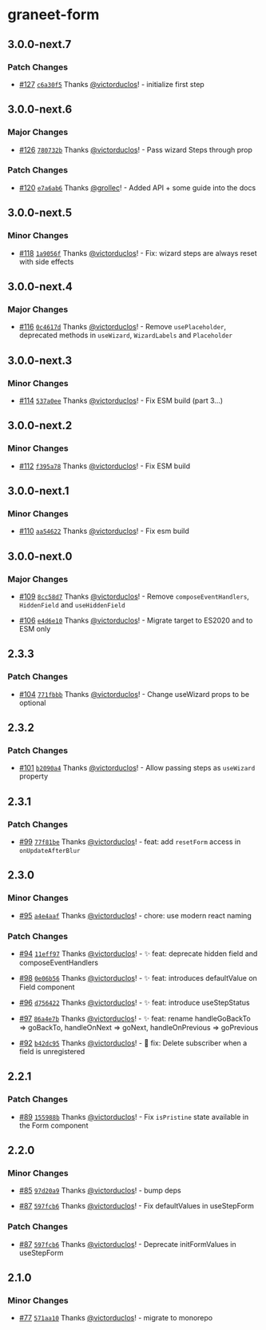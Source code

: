 # graneet-form

## 3.0.0-next.7

### Patch Changes

- [#127](https://github.com/graneet/graneet-form/pull/127) [`c6a30f5`](https://github.com/graneet/graneet-form/commit/c6a30f5b48b5ddfb942fa6e37bc66eae1ab60361) Thanks [@victorduclos](https://github.com/victorduclos)! - initialize first step

## 3.0.0-next.6

### Major Changes

- [#126](https://github.com/graneet/graneet-form/pull/126) [`780732b`](https://github.com/graneet/graneet-form/commit/780732bed7b0074fb22cecf2fa5b4233c422d907) Thanks [@victorduclos](https://github.com/victorduclos)! - Pass wizard Steps through prop

### Patch Changes

- [#120](https://github.com/graneet/graneet-form/pull/120) [`e7a6ab6`](https://github.com/graneet/graneet-form/commit/e7a6ab6aa0bbf9bf9b085f123f8f79c2b2aeb80c) Thanks [@grollec](https://github.com/grollec)! - Added API + some guide into the docs

## 3.0.0-next.5

### Minor Changes

- [#118](https://github.com/graneet/graneet-form/pull/118) [`1a9056f`](https://github.com/graneet/graneet-form/commit/1a9056f5969b365a6b8413e7ef83fb451fcb2fb7) Thanks [@victorduclos](https://github.com/victorduclos)! - Fix: wizard steps are always reset with side effects

## 3.0.0-next.4

### Major Changes

- [#116](https://github.com/graneet/graneet-form/pull/116) [`0c4617d`](https://github.com/graneet/graneet-form/commit/0c4617d5486ea03f51ed68bb18fcc1b199c9490e) Thanks [@victorduclos](https://github.com/victorduclos)! - Remove `usePlaceholder`, deprecated methods in `useWizard`, `WizardLabels` and `Placeholder`

## 3.0.0-next.3

### Minor Changes

- [#114](https://github.com/graneet/graneet-form/pull/114) [`537a0ee`](https://github.com/graneet/graneet-form/commit/537a0ee6156cd31f8f78a535d2412a95315b575a) Thanks [@victorduclos](https://github.com/victorduclos)! - Fix ESM build (part 3...)

## 3.0.0-next.2

### Minor Changes

- [#112](https://github.com/graneet/graneet-form/pull/112) [`f395a78`](https://github.com/graneet/graneet-form/commit/f395a789fb3a8c57f3481be819ad5d6fb9144bb2) Thanks [@victorduclos](https://github.com/victorduclos)! - Fix ESM build

## 3.0.0-next.1

### Minor Changes

- [#110](https://github.com/graneet/graneet-form/pull/110) [`aa54622`](https://github.com/graneet/graneet-form/commit/aa54622ef464ae3b37bba643f86975ba747b6a3d) Thanks [@victorduclos](https://github.com/victorduclos)! - Fix esm build

## 3.0.0-next.0

### Major Changes

- [#109](https://github.com/graneet/graneet-form/pull/109) [`8cc58d7`](https://github.com/graneet/graneet-form/commit/8cc58d744eda3169580d9e763dac3961bde63685) Thanks [@victorduclos](https://github.com/victorduclos)! - Remove `composeEventHandlers`, `HiddenField` and `useHiddenField`

- [#106](https://github.com/graneet/graneet-form/pull/106) [`e4d6e10`](https://github.com/graneet/graneet-form/commit/e4d6e1081404caf3445819d0b7d392805478beb1) Thanks [@victorduclos](https://github.com/victorduclos)! - Migrate target to ES2020 and to ESM only

## 2.3.3

### Patch Changes

- [#104](https://github.com/graneet/graneet-form/pull/104) [`771fbbb`](https://github.com/graneet/graneet-form/commit/771fbbba447ba4ea47ef1c239804d2d650c08bb7) Thanks [@victorduclos](https://github.com/victorduclos)! - Change useWizard props to be optional

## 2.3.2

### Patch Changes

- [#101](https://github.com/graneet/graneet-form/pull/101) [`b2090a4`](https://github.com/graneet/graneet-form/commit/b2090a4d6e3f81e8eaf177ce3d40b94902005a25) Thanks [@victorduclos](https://github.com/victorduclos)! - Allow passing steps as `useWizard` property

## 2.3.1

### Patch Changes

- [#99](https://github.com/graneet/graneet-form/pull/99) [`77f81be`](https://github.com/graneet/graneet-form/commit/77f81be138577913550d135d3f5fe8576ab8f6cc) Thanks [@victorduclos](https://github.com/victorduclos)! - feat: add `resetForm` access in `onUpdateAfterBlur`

## 2.3.0

### Minor Changes

- [#95](https://github.com/graneet/graneet-form/pull/95) [`a4e4aaf`](https://github.com/graneet/graneet-form/commit/a4e4aafe4048a41d3153ca58a73355645d869e07) Thanks [@victorduclos](https://github.com/victorduclos)! - chore: use modern react naming

### Patch Changes

- [#94](https://github.com/graneet/graneet-form/pull/94) [`11eff97`](https://github.com/graneet/graneet-form/commit/11eff97d308f1e861623504f19f5ff43ce82e2bb) Thanks [@victorduclos](https://github.com/victorduclos)! - ✨ feat: deprecate hidden field and composeEventHandlers

- [#98](https://github.com/graneet/graneet-form/pull/98) [`0e06b56`](https://github.com/graneet/graneet-form/commit/0e06b56701c03741e1dfff7def4409d7817aed05) Thanks [@victorduclos](https://github.com/victorduclos)! - ✨ feat: introduces defaultValue on Field component

- [#96](https://github.com/graneet/graneet-form/pull/96) [`d756422`](https://github.com/graneet/graneet-form/commit/d756422fd1061266f7957cdad96cb8a1960bae30) Thanks [@victorduclos](https://github.com/victorduclos)! - ✨ feat: introduce useStepStatus

- [#97](https://github.com/graneet/graneet-form/pull/97) [`86a4e7b`](https://github.com/graneet/graneet-form/commit/86a4e7b1a12826bd652fb9730c08301805a42026) Thanks [@victorduclos](https://github.com/victorduclos)! - ✨ feat: rename handleGoBackTo => goBackTo, handleOnNext => goNext, handleOnPrevious => goPrevious

- [#92](https://github.com/graneet/graneet-form/pull/92) [`b42dc95`](https://github.com/graneet/graneet-form/commit/b42dc95e4ce17ede923e7d6c3223f8b0df5e94a0) Thanks [@victorduclos](https://github.com/victorduclos)! - 🐛 fix: Delete subscriber when a field is unregistered

## 2.2.1

### Patch Changes

- [#89](https://github.com/graneet/graneet-form/pull/89) [`155988b`](https://github.com/graneet/graneet-form/commit/155988bf43a7c8f065e61b046947056ce239b98b) Thanks [@victorduclos](https://github.com/victorduclos)! - Fix `isPristine` state available in the Form component

## 2.2.0

### Minor Changes

- [#85](https://github.com/graneet/graneet-form/pull/85) [`97d20a9`](https://github.com/graneet/graneet-form/commit/97d20a97726b003630a099a658fdd9615f0d3110) Thanks [@victorduclos](https://github.com/victorduclos)! - bump deps

- [#87](https://github.com/graneet/graneet-form/pull/87) [`597fcb6`](https://github.com/graneet/graneet-form/commit/597fcb6b1fb1220bd29f440895187520c6736714) Thanks [@victorduclos](https://github.com/victorduclos)! - Fix defaultValues in useStepForm

### Patch Changes

- [#87](https://github.com/graneet/graneet-form/pull/87) [`597fcb6`](https://github.com/graneet/graneet-form/commit/597fcb6b1fb1220bd29f440895187520c6736714) Thanks [@victorduclos](https://github.com/victorduclos)! - Deprecate initFormValues in useStepForm

## 2.1.0

### Minor Changes

- [#77](https://github.com/graneet/graneet-form/pull/77) [`571aa10`](https://github.com/graneet/graneet-form/commit/571aa10c9b17a65e19f2eb1151c6aaf64caacef2) Thanks [@victorduclos](https://github.com/victorduclos)! - migrate to monorepo
